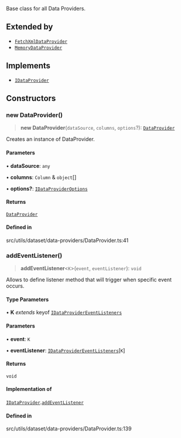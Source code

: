 Base class for all Data Providers.

## Extended by

- [`FetchXmlDataProvider`](FetchXmlDataProvider.md)
- [`MemoryDataProvider`](MemoryDataProvider.md)

## Implements

- [`IDataProvider`](../interfaces/IDataProvider.md)

## Constructors

### new DataProvider()

> **new DataProvider**(`dataSource`, `columns`, `options`?): [`DataProvider`](DataProvider.md)

Creates an instance of DataProvider.

#### Parameters

• **dataSource**: `any`

• **columns**: `Column` & `object`[]

• **options?**: [`IDataProviderOptions`](../interfaces/IDataProviderOptions.md)

#### Returns

[`DataProvider`](DataProvider.md)

#### Defined in

src/utils/dataset/data-providers/DataProvider.ts:41


### addEventListener()

> **addEventListener**\<`K`\>(`event`, `eventListener`): `void`

Allows to define listener method that will trigger when specific event occurs.

#### Type Parameters

• **K** *extends* keyof [`IDataProviderEventListeners`](../interfaces/IDataProviderEventListeners.md)

#### Parameters

• **event**: `K`

• **eventListener**: [`IDataProviderEventListeners`](../interfaces/IDataProviderEventListeners.md)\[`K`\]

#### Returns

`void`

#### Implementation of

[`IDataProvider`](../interfaces/IDataProvider.md).[`addEventListener`](../interfaces/IDataProvider.md#addeventlistener)

#### Defined in

src/utils/dataset/data-providers/DataProvider.ts:139
